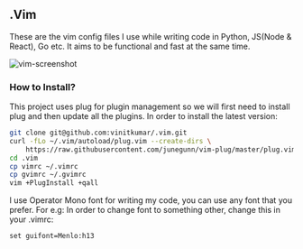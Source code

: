 ## .Vim

These are the vim config files I use while writing code in Python, JS(Node & React), Go etc. It aims to be functional and fast at the same time.

![vim-screenshot](https://cldup.com/HmKE4n5bfr-3000x3000.png)

### How to Install?

This project uses plug for plugin management so we will first need to install plug
and then update all the plugins. In order to install the latest version:

```sh
git clone git@github.com:vinitkumar/.vim.git
curl -fLo ~/.vim/autoload/plug.vim --create-dirs \
    https://raw.githubusercontent.com/junegunn/vim-plug/master/plug.vim
cd .vim
cp vimrc ~/.vimrc
cp gvimrc ~/.gvimrc
vim +PlugInstall +qall
```

I use Operator Mono font for writing my code, you can use any font that you prefer.
For e.g: In order to change font to something other, change this in your .vimrc:

```
set guifont=Menlo:h13
```
